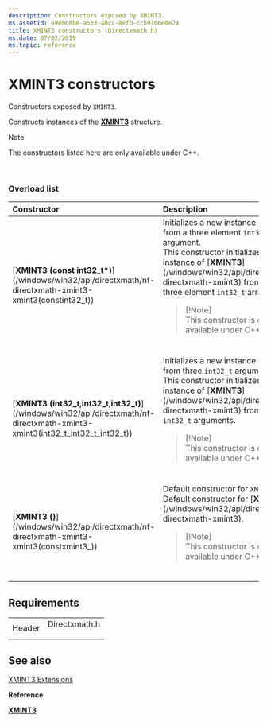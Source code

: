 ```yaml
---
description: Constructors exposed by XMINT3.
ms.assetid: 69eb08b8-a533-40cc-8efb-ccb9106e0e24
title: XMINT3 constructors (Directxmath.h)
ms.date: 07/02/2019
ms.topic: reference
---
```


# XMINT3 constructors

Constructors exposed by `XMINT3`.

Constructs instances of the [**XMINT3**](/windows/win32/api/directxmath/ns-directxmath-xmint3) structure.

> [!Note]  
> The constructors listed here are only available under C++.

 

### Overload list



<table>
<colgroup>
<col style="width: 50%" />
<col style="width: 50%" />
</colgroup>
<thead>
<tr class="header">
<th style="text-align: left;">Constructor</th>
<th style="text-align: left;">Description</th>
</tr>
</thead>
<tbody>
<tr class="odd">
<td style="text-align: left;">[<strong>XMINT3 (const int32_t*)</strong>](/windows/win32/api/directxmath/nf-directxmath-xmint3-xmint3(constint32_t))</td>
<td style="text-align: left;">Initializes a new instance of <code>XMINT3</code> from a three element <code>int32_t</code> array argument.<br/> This constructor initializes a new instance of [<strong>XMINT3</strong>](/windows/win32/api/directxmath/ns-directxmath-xmint3) from a from a three element <code>int32_t</code> array argument.<br/>
<blockquote>
[!Note]<br />
This constructor is only available under C++.
</blockquote>
<br/></td>
</tr>
<tr class="even">
<td style="text-align: left;">[<strong>XMINT3 (int32_t,int32_t,int32_t)</strong>](/windows/win32/api/directxmath/nf-directxmath-xmint3-xmint3(int32_t_int32_t_int32_t))</td>
<td style="text-align: left;">Initializes a new instance of <code>XMINT3</code> from three <code>int32_t</code> arguments.<br/> This constructor initializes a new instance of [<strong>XMINT3</strong>](/windows/win32/api/directxmath/ns-directxmath-xmint3) from three <code>int32_t</code> arguments.<br/>
<blockquote>
[!Note]<br />
This constructor is only available under C++.
</blockquote>
<br/></td>
</tr>
<tr class="odd">
<td style="text-align: left;">[<strong>XMINT3 ()</strong>](/windows/win32/api/directxmath/nf-directxmath-xmint3-xmint3(constxmint3_))</td>
<td style="text-align: left;">Default constructor for <code>XMINT3</code>.<br/> Default constructor for [<strong>XMINT3</strong>](/windows/win32/api/directxmath/ns-directxmath-xmint3).<br/>
<blockquote>
[!Note]<br />
This constructor is only available under C++.
</blockquote>
<br/></td>
</tr>
</tbody>
</table>



## Requirements



|                   |                                                                                          |
|-------------------|------------------------------------------------------------------------------------------|
| Header<br/> | <dl> <dt>Directxmath.h</dt> </dl> |



## See also

<dl> <dt>

[XMINT3 Extensions](ovw-xmint3-extensions.md)
</dt> <dt>

**Reference**
</dt> <dt>

[**XMINT3**](/windows/win32/api/directxmath/ns-directxmath-xmint3)
</dt> </dl>

 

 
